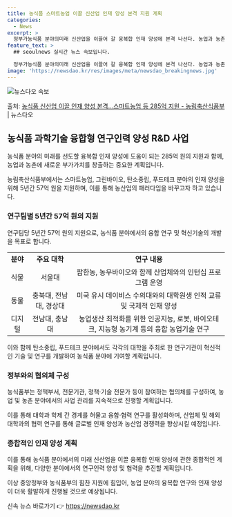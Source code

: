 ```yaml
---
title: 농식품 스마트농업 이끌 신산업 인재 양성 본격 지원 계획
categories:
  - News
excerpt: >
  정부가농식품 분야의미래 신산업을 이끌어 갈 융복합 인재 양성에 본격 나선다. 농업과 농촌에 새로운 부가가치를…
feature_text: >
  ## seoulnews 실시간 뉴스 속보입니다.

  정부가농식품 분야의미래 신산업을 이끌어 갈 융복합 인재 양성에 본격 나선다. 농업과 농촌에 새로운 부가가치를…
image: 'https://newsdao.kr/res/images/meta/newsdao_breakingnews.jpg'
---
```


![뉴스다오 속보](https://newsdao.kr/res/images/meta/newsdao_breakingnews.jpg)

<p>출처: <a href="https://newsdao.kr/3530" rel="dofollow">농식품 신산업 이끌 인재 양성 본격…스마트농업 등 285억 지원 - 농림축산식품부</a> | 뉴스다오</p>

<h2 data-ke-size="size26">농식품 과학기술 융합형 연구인력 양성 R&D 사업</h2>
농식품 분야의 미래를 선도할 융복합 인재 양성에 도움이 되는 285억 원의 지원과 함께, 농업과 농촌에 새로운 부가가치를 창출하는 중요한 계획입니다.

<p data-ke-size="size16">농림축산식품부에서는 스마트농업, 그린바이오, 탄소중립, 푸드테크 분야의 인재 양성을 위해 5년간 57억 원을 지원하며, 이를 통해 농산업의 패러다임을 바꾸고자 하고 있습니다.</p>

<h3>연구팀별 5년간 57억 원의 지원</h3>
연구팀당 5년간 57억 원의 지원으로, 농식품 분야에서의 융합 연구 및 혁신기술의 개발을 목표로 합니다.

<table>
  <tr>
    <td style="text-align: center; height: 17px;"><b>분야</b></td>
    <td style="text-align: center; height: 17px;"><b>주요 대학</b></td>
    <td style="text-align: center; height: 17px;"><b>연구 내용</b></td>
  </tr>
  <tr>
    <td style="text-align: center; height: 17px;">식물</td>
    <td style="text-align: center; height: 17px;">서울대</td>
    <td style="text-align: center; height: 17px;">팜한농, 농우바이오와 함께 산업체와의 인턴십 프로그램 운영</td>
  </tr>
  <tr>
    <td style="text-align: center; height: 17px;">동물</td>
    <td style="text-align: center; height: 17px;">충북대, 전남대, 경상대</td>
    <td style="text-align: center; height: 17px;">미국 유시 데이비스 수의대와의 대학원생 인적 교류 및 국제적 인재 양성</td>
  </tr>
  <tr>
    <td style="text-align: center; height: 17px;">디지털</td>
    <td style="text-align: center; height: 17px;">전남대, 충남대</td>
    <td style="text-align: center; height: 17px;">농업생산 최적화를 위한 인공지능, 로봇, 바이오테크, 지능형 농기계 등의 융합 농업기술 연구</td>
  </tr>
</table>

<p data-ke-size="size16">이와 함께 탄소중립, 푸드테크 분야에서도 각각의 대학을 주최로 한 연구기관이 혁신적인 기술 및 연구를 개발하여 농식품 분야에 기여할 계획입니다.</p>

<h3>정부와의 협의체 구성</h3>
농식품부는 정책부서, 전문기관, 정책·기술 전문가 등이 참여하는 협의체를 구성하여, 농업 및 농촌 분야에서의 사업 관리를 지속적으로 진행할 계획입니다.

<p data-ke-size="size16">이를 통해 대학과 학제 간 경계를 허물고 융합·협력 연구를 활성화하며, 산업체 및 해외 대학과의 협력 연구를 통해 글로벌 인재 양성과 농산업 경쟁력을 향상시킬 예정입니다.</p>

<h3>종합적인 인재 양성 계획</h3>
이를 통해 농식품 분야에서의 미래 신산업을 이끌 융복합 인재 양성에 관한 종합적인 계획을 위해, 다양한 분야에서의 연구인력 양성 및 협력을 추진할 계획입니다.

<p data-ke-size="size16">이상 중앙정부와 농식품부의 힘찬 지원에 힘입어, 농업 분야의 융복합 연구와 인재 양성이 더욱 활발하게 진행될 것으로 예상됩니다.</p> 

신속 뉴스 바로가기 👉 <a href="https://newsdao.kr" rel="dofollow">https://newsdao.kr</a>



